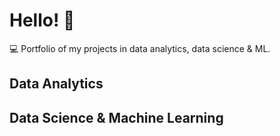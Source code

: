 # Hello! :wave:
:computer: Portfolio of my projects in data analytics, data science &amp; ML.

## Data Analytics

## Data Science & Machine Learning

